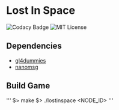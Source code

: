 # Lost In Space

![Codacy Badge](https://api.codacy.com/project/badge/Grade/35f56fe893724fb191f8de137196fda1)
![MIT License](https://img.shields.io/badge/license-MIT-blue.svg)

## Dependencies

- [gl4dummies](https://www.github.com/noalien/gl4dummies)
- [nanomsg](https://www.github.com/nanomsg/nanomsg)

## Build Game

'''
$> make
$> ./lostinspace <NODE_ID>
'''
